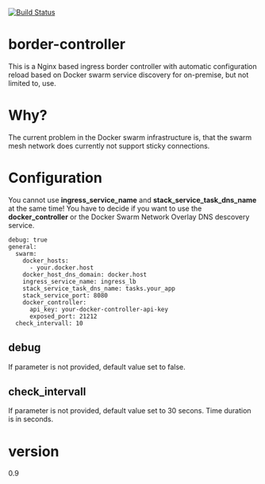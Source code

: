 [![Build Status](https://travis-ci.org/n0r1sk/border-controller.svg?branch=edge)](https://travis-ci.org/n0r1sk/border-controller)

# border-controller
This is a Nginx based ingress border controller with automatic configuration reload based on Docker swarm service discovery for on-premise, but not limited to, use.

# Why?
The current problem in the Docker swarm infrastructure is, that the swarm mesh network does currently not support sticky connections.

# Configuration

You cannot use **ingress_service_name** and **stack_service_task_dns_name** at the same time! You have to decide if you want to use the **docker_controller** or the Docker Swarm Network Overlay DNS descovery service.

```
debug: true
general:
  swarm:
    docker_hosts:
      - your.docker.host
    docker_host_dns_domain: docker.host
    ingress_service_name: ingress_lb
    stack_service_task_dns_name: tasks.your_app
    stack_service_port: 8080
    docker_controller:
      api_key: your-docker-controller-api-key
      exposed_port: 21212
  check_intervall: 10
```

## debug
If parameter is not provided, default value set to false.

## check_intervall
If parameter is not provided, default value set to 30 secons. Time duration is in seconds.

# version
0.9
